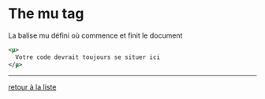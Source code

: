 # The mu tag
La balise mu défini où commence et finit le document
```xml
<µ>
  Votre code devrait toujours se situer ici
</µ>
```
---
[retour à la liste](./README.md)
